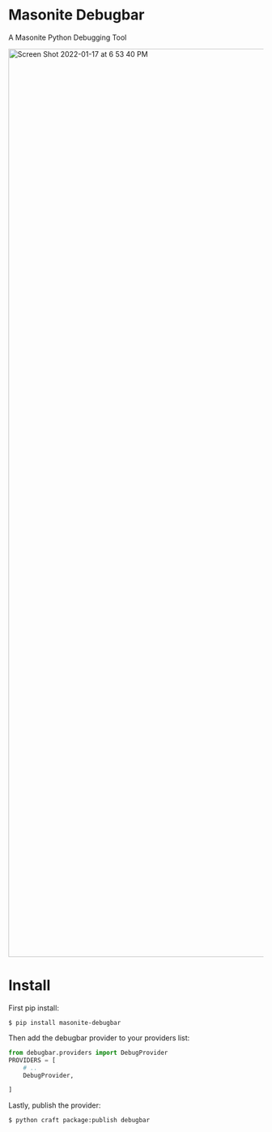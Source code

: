 # Masonite Debugbar

A Masonite Python Debugging Tool

<img width="1792" alt="Screen Shot 2022-01-17 at 6 53 40 PM" src="https://user-images.githubusercontent.com/20172538/149849594-f6d13c0a-51c5-4d10-91cc-c2cbddc98741.png">

# Install

First pip install:

```
$ pip install masonite-debugbar
```

Then add the debugbar provider to your providers list:

```python
from debugbar.providers import DebugProvider
PROVIDERS = [
    # ..
    DebugProvider,

]
```

Lastly, publish the provider:

```
$ python craft package:publish debugbar
```



